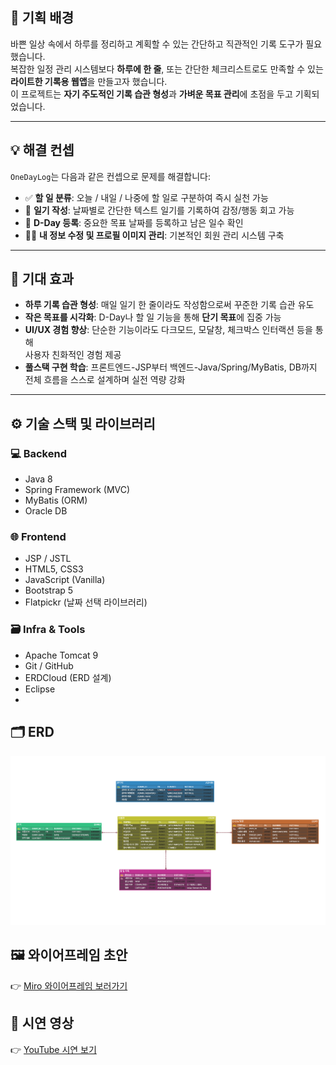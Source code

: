 ## 🧭 기획 배경

바쁜 일상 속에서 하루를 정리하고 계획할 수 있는 간단하고 직관적인 기록 도구가 필요했습니다.  
복잡한 일정 관리 시스템보다 **하루에 한 줄**, 또는 간단한 체크리스트로도 만족할 수 있는  
**라이트한 기록용 웹앱**을 만들고자 했습니다.  
이 프로젝트는 **자기 주도적인 기록 습관 형성**과 **가벼운 목표 관리**에 초점을 두고 기획되었습니다.

---

## 💡 해결 컨셉

`OneDayLog`는 다음과 같은 컨셉으로 문제를 해결합니다:

- ✅ **할 일 분류**: 오늘 / 내일 / 나중에 할 일로 구분하여 즉시 실천 가능
- 📝 **일기 작성**: 날짜별로 간단한 텍스트 일기를 기록하여 감정/행동 회고 가능
- 📅 **D-Day 등록**: 중요한 목표 날짜를 등록하고 남은 일수 확인
- 🧑‍💻 **내 정보 수정 및 프로필 이미지 관리**: 기본적인 회원 관리 시스템 구축

---

## 🎯 기대 효과

- **하루 기록 습관 형성**: 매일 일기 한 줄이라도 작성함으로써 꾸준한 기록 습관 유도
- **작은 목표를 시각화**: D-Day나 할 일 기능을 통해 **단기 목표**에 집중 가능
- **UI/UX 경험 향상**: 단순한 기능이라도 다크모드, 모달창, 체크박스 인터랙션 등을 통해  
  사용자 친화적인 경험 제공
- **풀스택 구현 학습**: 프론트엔드-JSP부터 백엔드-Java/Spring/MyBatis, DB까지  
  전체 흐름을 스스로 설계하며 실전 역량 강화

---

## ⚙️ 기술 스택 및 라이브러리

### 💻 Backend
- Java 8
- Spring Framework (MVC)
- MyBatis (ORM)
- Oracle DB

### 🌐 Frontend
- JSP / JSTL
- HTML5, CSS3
- JavaScript (Vanilla)
- Bootstrap 5
- Flatpickr (날짜 선택 라이브러리)

### 🗃 Infra & Tools
- Apache Tomcat 9
- Git / GitHub
- ERDCloud (ERD 설계)
- Eclipse
- 
## 🗂 ERD  
![ERD](./img/erd.png)

## 🖼 와이어프레임 초안  
👉 [Miro 와이어프레임 보러가기](https://miro.com/app/board/uXjVIcFuTBg=/?share_link_id=615856206569)

## 🎥 시연 영상  
👉 [YouTube 시연 보기](https://youtu.be/EkuanXw5gbM)

